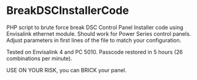 # BreakDSCInstallerCode
PHP script to brute force break DSC Control Panel Installer code using Envisalink ethernet module. Should work for Power Series control panels.
Adjust parameters in first lines of the file to match your configuration.

Tested on Envisalink 4 and PC 5010. Passcode restored in 5 hours (26 combinations per minute).

USE ON YOUR RISK, you can BRICK your panel.
